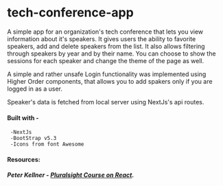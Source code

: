# tech-conference-app

A simple app for an organization's tech conference that lets you view information about it's speakers. It gives users the ability to favorite speakers, add and delete speakers from the list. It also allows filtering through speakers by year and by their name. You can choose to show the sessions for each speaker and change the theme of the page as well.

A simple and rather unsafe Login functionality was implemented using Higher Order components, that allows you to add spakers only if you are logged in as a user.

Speaker's data is fetched from local server using NextJs's api routes.

#### Built with -
     -NextJs
     -BootStrap v5.3
     -Icons from font Awesome

#### Resources:
##### Peter Kellner - [Pluralsight Course on React](https://app.pluralsight.com/library/courses/react-components-designing/table-of-contents).
